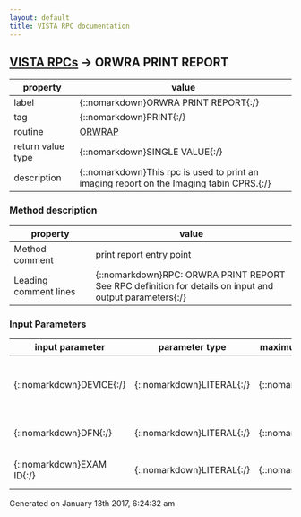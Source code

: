 ```yaml
---
layout: default
title: VISTA RPC documentation
---
```




## [VISTA RPCs](TableOfContent.md) &#8594; ORWRA PRINT REPORT 

 property | value 
--- | --- 
 label | {::nomarkdown}ORWRA PRINT REPORT{:/}
 tag | {::nomarkdown}PRINT{:/}
 routine | [ORWRAP](http://code.osehra.org/dox/Routine_ORWRAP_source.html)
 return value type | {::nomarkdown}SINGLE VALUE{:/}
 description | {::nomarkdown}This rpc is used to print an imaging report on the Imaging tabin CPRS.{:/}


### Method description

 property | value 
 --- | --- 
 Method comment | print report entry point
 Leading comment lines | {::nomarkdown}RPC: ORWRA PRINT REPORT<br/>See RPC definition for details on input and output parameters{:/}

### Input Parameters

| input parameter | parameter type | maximum data length | required | description | 
| --- | --- | --- | --- | --- | 
| {::nomarkdown}DEVICE{:/} | {::nomarkdown}LITERAL{:/} | {::nomarkdown}100{:/} | {::nomarkdown}true{:/} | {::nomarkdown}Name of the device where the report should print.Format: <device name> ; <right margin> ; <page length>Right margin and page length are optional.{:/} | 
| {::nomarkdown}DFN{:/} | {::nomarkdown}LITERAL{:/} | {::nomarkdown}20{:/} | {::nomarkdown}true{:/} | {::nomarkdown}Internal entry number of entry in the Patient file.{:/} | 
| {::nomarkdown}EXAM ID{:/} | {::nomarkdown}LITERAL{:/} | {::nomarkdown}20{:/} | {::nomarkdown}true{:/} | {::nomarkdown}Identification number of the imaging exam.{:/} | 




 Generated on January 13th 2017, 6:24:32 am